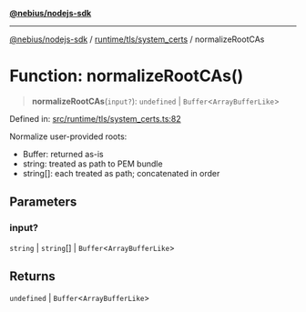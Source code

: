 [**@nebius/nodejs-sdk**](../../../../README.md)

---

[@nebius/nodejs-sdk](../../../../README.md) / [runtime/tls/system_certs](../README.md) / normalizeRootCAs

# Function: normalizeRootCAs()

> **normalizeRootCAs**(`input?`): `undefined` \| `Buffer`\<`ArrayBufferLike`\>

Defined in: [src/runtime/tls/system_certs.ts:82](https://github.com/nebius/nodejs-sdk/blob/b305f8e478cb0251c26d73900b264b3bd9a5cc58/src/runtime/tls/system_certs.ts#L82)

Normalize user-provided roots:

- Buffer: returned as-is
- string: treated as path to PEM bundle
- string[]: each treated as path; concatenated in order

## Parameters

### input?

`string` | `string`[] | `Buffer`\<`ArrayBufferLike`\>

## Returns

`undefined` \| `Buffer`\<`ArrayBufferLike`\>
